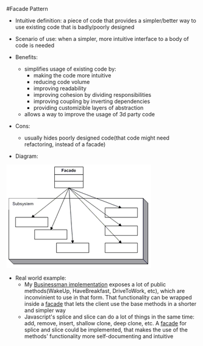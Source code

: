 #Facade Pattern

+ Intuitive definition: a piece of code that provides a simpler/better way to use existing code that is badly/poorly designed
+ Scenario of use: when a simpler, more intuitive interface to a body of code is needed
+ Benefits:
	- simplifies usage of existing code by:
		- making the code more intuitive
		- reducing code volume
		- improving readability
		- improving cohesion by dividing responsibilities
		- improving coupling by inverting dependencies
		- providing customizible layers of abstraction
	- allows a way to improve the usage of 3d party code 
+ Cons:
	- usually hides poorly designed code(that code might need refactoring, instead of a facade)

+ Diagram:

![Facade pattern uml diagram](./FacadePattern.gif)

+ Real world example:
	- My [Businessman implementation](./Businessman.cs) exposes a lot of public methods(WakeUp, HaveBreakfast, DriveToWork, etc), which are inconvinient to use in that form. That functionality can be wrapped inside a [facade](./BusinessmanFacade.cs) that lets the client use the base methods in a shorter and simpler way
	- Javascript's splice and slice can do a lot of things in the same time: add, remove, insert, shallow clone, deep clone, etc. A [facade](./array-operations-facade.js) for splice and slice could be implemented, that makes the use of the methods' functionality more self-documenting and intuitive